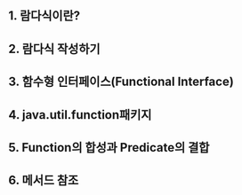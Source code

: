 ## 1. 람다식이란?
## 2. 람다식 작성하기
## 3. 함수형 인터페이스(Functional Interface)
## 4. java.util.function패키지
## 5. Function의 합성과 Predicate의 결합 
## 6. 메서드 참조